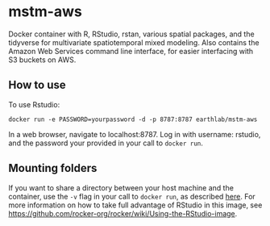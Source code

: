 # mstm-aws

Docker container with R, RStudio, rstan, various spatial packages, and the tidyverse for multivariate spatiotemporal mixed modeling.
Also contains the Amazon Web Services command line interface, for easier interfacing with S3 buckets on AWS.

## How to use

To use Rstudio:

```
docker run -e PASSWORD=yourpassword -d -p 8787:8787 earthlab/mstm-aws
```

In a web browser, navigate to localhost:8787.
Log in with username: rstudio, and the password your provided in your call to `docker run`.

## Mounting folders

If you want to share a directory between your host machine and the container, use the `-v` flag in your call to `docker run`, as described [here](https://github.com/rocker-org/rocker/wiki/Sharing-files-with-host-machine).
For more information on how to take full advantage of RStudio in this image, see https://github.com/rocker-org/rocker/wiki/Using-the-RStudio-image.
